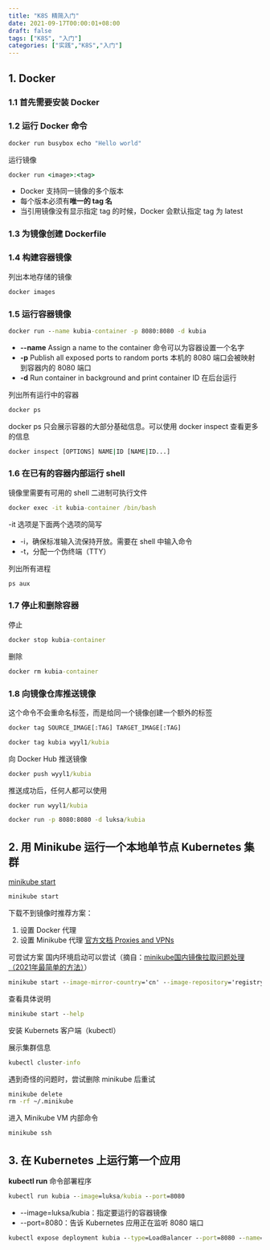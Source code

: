 ```yaml
---
title: "K8S 精简入门"
date: 2021-09-17T00:00:01+08:00
draft: false
tags: ["K8S", "入门"]
categories: ["实践","K8S","入门"]
---
```


## 1. Docker

### 1.1 首先需要安装 Docker

### 1.2 运行 Docker 命令

```cmd
docker run busybox echo "Hello world"
```

运行镜像

```cmd
docker run <image>:<tag>
```

- Docker 支持同一镜像的多个版本
- 每个版本必须有**唯一的 tag 名**
- 当引用镜像没有显示指定 tag 的时候，Docker 会默认指定 tag 为 latest

### 1.3 为镜像创建 Dockerfile

### 1.4 构建容器镜像

列出本地存储的镜像

```cmd
docker images
```

### 1.5 运行容器镜像

```cmd
docker run --name kubia-container -p 8080:8080 -d kubia
```

- **--name** Assign a name to the container 命令可以为容器设置一个名字
- **-p** Publish all exposed ports to random ports 本机的 8080 端口会被映射到容器内的 8080 端口
- **-d** Run container in background and print container ID 在后台运行

列出所有运行中的容器

```cmd
docker ps
```

docker ps 只会展示容器的大部分基础信息。可以使用 docker inspect 查看更多的信息

```cmd
docker inspect [OPTIONS] NAME|ID [NAME|ID...]
```

### 1.6 在已有的容器内部运行 shell

镜像里需要有可用的 shell 二进制可执行文件

```cmd
docker exec -it kubia-container /bin/bash
```

-it 选项是下面两个选项的简写

  - -i，确保标准输入流保持开放。需要在 shell 中输入命令
  - -t，分配一个伪终端（TTY）

列出所有进程

```cmd
ps aux
```

### 1.7 停止和删除容器

停止

```cmd
docker stop kubia-container
```

删除

```cmd
docker rm kubia-container
```

### 1.8 向镜像仓库推送镜像

这个命令不会重命名标签，而是给同一个镜像创建一个额外的标签

```cmd
docker tag SOURCE_IMAGE[:TAG] TARGET_IMAGE[:TAG]

docker tag kubia wyyl1/kubia
```

向 Docker Hub 推送镜像

```cmd
docker push wyyl1/kubia
```
推送成功后，任何人都可以使用

```cmd
docker run wyyl1/kubia

docker run -p 8080:8080 -d luksa/kubia
```

## 2. 用 Minikube 运行一个本地单节点 Kubernetes 集群

[minikube start](https://minikube.sigs.k8s.io/docs/start/)

```cmd
minikube start
```

下载不到镜像时推荐方案：

1. 设置 Docker 代理
2. 设置 Minikube 代理 [官方文档 Proxies and VPNs](https://minikube.sigs.k8s.io/docs/handbook/vpn_and_proxy/)

可尝试方案
国内环境启动可以尝试（摘自：[minikube国内镜像拉取问题处理（2021年最简单的方法）](https://m.tqwba.com/x_d/jishu/423996.html)）


```cmd
minikube start --image-mirror-country='cn' --image-repository='registry.cn-hangzhou.aliyuncs.com/google_containers'
```

查看具体说明

```cmd
minikube start --help
```

安装 Kubernets 客户端（kubectl）

展示集群信息

```cmd
kubectl cluster-info
```

遇到奇怪的问题时，尝试删除 minikube 后重试

```cmd
minikube delete
rm -rf ~/.minikube
```

进入 Minikube VM 内部命令

```cmd
minikube ssh
```

## 3. 在 Kubernetes 上运行第一个应用

**kubectl run** 命令部署程序

```cmd
kubectl run kubia --image=luksa/kubia --port=8080
```

- --image=luksa/kubia：指定要运行的容器镜像
- --port=8080：告诉 Kubernetes 应用正在监听 8080 端口

```cmd
kubectl expose deployment kubia --type=LoadBalancer --port=8080 --name=kubia-http
```